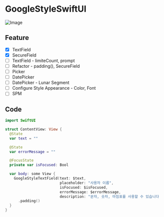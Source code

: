 # GoogleStyleSwiftUI

![Image](https://drive.google.com/uc?export=view&id=1hMiMVD3qbRP6fWTKKsp4H7ASxYneAo1M)  

## Feature
* [x] TextField
* [x] SecureField
* [ ] TextField - limiteCount, prompt
* [ ] Refactor - padding(), SecureField
* [ ] Picker
* [ ] DatePicker
* [ ] DatePicker - Lunar Segment
* [ ] Configure Style Appearance - Color, Font
* [ ] SPM

## Code
```swift
import SwiftUI

struct ContentView: View {
  @State
  var text = ""

  @State
  var errorMessage = ""

  @FocusState
  private var isFocused: Bool

  var body: some View {
    GoogleStyleTextField(text: $text,
                         placeholder: "사용자 이름",
                         isFocused: $isFocused,
                         errorMessage: $errorMessage,
                         description: "문자, 숫자, 마침표를 사용할 수 있습니다.")
      .padding()
  }
}
```
